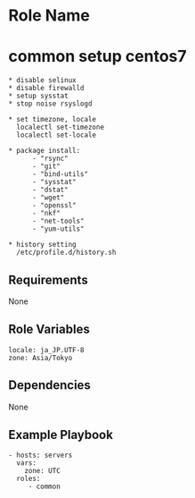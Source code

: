 Role Name
=========

# common setup centos7

```
* disable selinux
* disable firewalld
* setup sysstat
* stop noise rsyslogd

* set timezone, locale
  localectl set-timezone
  localectl set-locale

* package install:
      - "rsync"
      - "git"
      - "bind-utils"
      - "sysstat"
      - "dstat"
      - "wget"
      - "openssl"
      - "nkf"
      - "net-tools"
      - "yum-utils"

* history setting
  /etc/profile.d/history.sh
```

Requirements
------------
None

Role Variables
--------------

```
locale: ja_JP.UTF-8
zone: Asia/Tokyo
```


Dependencies
------------
None

Example Playbook
----------------

    - hosts: servers
      vars:
        zone: UTC
      roles:
         - common

